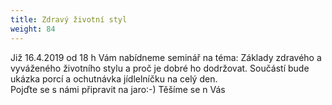 ```yaml
---
title: Zdravý životní styl
weight: 84
---
```

Již 16.4.2019 od 18 h Vám nabídneme seminář na téma: Základy zdravého a vyváženého životního stylu a proč je dobré ho dodržovat. Součástí bude ukázka porcí a ochutnávka jídlelníčku  na celý den.\
Pojďte se s námi připravit na jaro:-) Těšíme se n Vás
